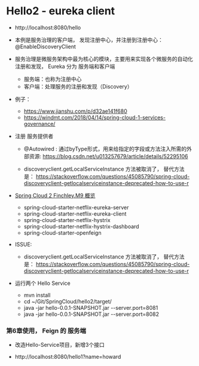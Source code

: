 # Hello2 - eureka client

- http://localhost:8080/hello

- 本例是服务治理的客户端， 发现注册中心，并注册到注册中心： @EnableDiscoveryClient

- 服务治理是微服务架构中最为核心的模块，主要用来实现各个微服务的自动化注册和发现， Eureka 分为 服务端和客户端
	- 服务端：也称为注册中心
	- 客户端：处理服务的注册和发现（Discovery）

- 例子：
	- https://www.jianshu.com/p/d32ae141f680
	- https://windmt.com/2018/04/14/spring-cloud-1-services-governance/

- 注册 服务提供者
	- @Autowired : 通过byType形式，用来给指定的字段或方法注入所需的外部资源: https://blog.csdn.net/u013257679/article/details/52295106
		
	- discoveryclient.getLocalServiceInstance 方法被取消了， 替代方法是： https://stackoverflow.com/questions/45085790/spring-cloud-discoveryclient-getlocalserviceinstance-deprecated-how-to-use-r

- [Spring Cloud 2 Finchley.M9 概览](https://www.jianshu.com/p/c52b1089ea92)
	- spring-cloud-starter-netflix-eureka-server
	- spring-cloud-starter-netflix-eureka-client
	- spring-cloud-starter-netflix-hystrix
	- spring-cloud-starter-netflix-hystrix-dashboard
	- spring-cloud-starter-openfeign

- ISSUE:
	- discoveryclient.getLocalServiceInstance 方法被取消了， 替代方法是： https://stackoverflow.com/questions/45085790/spring-cloud-discoveryclient-getlocalserviceinstance-deprecated-how-to-use-r
	
- 运行两个 Hello Service
    - mvn install
    - cd ~/Git/SpringCloud/hello2/target/
    - java -jar hello-0.0.1-SNAPSHOT.jar --server.port=8081
    - java -jar hello-0.0.1-SNAPSHOT.jar --server.port=8082
    
### 第6章使用， Feign 的 服务端

- 改造Hello-Service项目，新增3个接口
	
- http://localhost:8080/hello1?name=howard

    